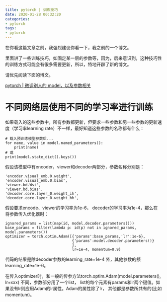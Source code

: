 ```yaml
---
title: pytorch | 训练技巧
date: 2020-01-28 00:32:20
categories:
- pytorch
tags:
- pytorch
---
```

在你看这篇文章之前，我强烈建议你看一下，我之前的一个博文。

里面讲了一些训练技巧，如固定某一层的参数等，因为，后来意识到，这种技巧性的训练方式可能会有很多需要更新，所以，特地开辟了新的博文。

请优先阅读下面的博文。

[pytorch | 微调别人的 model，以及参数相关](https://benpaodewoniu.github.io/2020/01/27/torch8/)

<!-- more -->

# 不同网络层使用不同的学习率进行训练

如果载入的这些参数中，所有参数都更新，但要求一些参数和另一些参数的更新速度（学习率learning rate）不一样，最好知道这些参数的名称都有什么：

	# 载入预训练模型参数后...
	for name, value in model.named_parameters():
	    print(name)
	# 或
	print(model.state_dict().keys())

假设该模型中有encoder，viewer和decoder两部分，参数名称分别是：

	'encoder.visual_emb.0.weight',
	'encoder.visual_emb.0.bias',
	'viewer.bd.Wsi',
	'viewer.bd.bias',
	'decoder.core.layer_0.weight_ih',
	'decoder.core.layer_0.weight_hh',

假设要求encode、viewer的学习率为1e-6， decoder的学习率为1e-4，那么在将参数传入优化器时：

	ignored_params = list(map(id, model.decoder.parameters()))
	base_params = filter(lambda p: id(p) not in ignored_params, model.parameters())
	optimizer = torch.optim.Adam([{'params':base_params,'lr':1e-6},
	                              {'params':model.decoder.parameters()}
	                              ],
	                              lr=1e-4, momentum=0.9)

代码的结果是除decoder参数的learning_rate=1e-4 外，其他参数的额learning_rate=1e-6。

在传入optimizer时，和一般的传参方法torch.optim.Adam(model.parameters(), lr=xxx) 不同，参数部分用了一个list， list的每个元素有params和lr两个键值。如果没有lr则应用Adam的lr属性。Adam的属性除了lr， 其他都是参数所共有的(比如momentum)。

